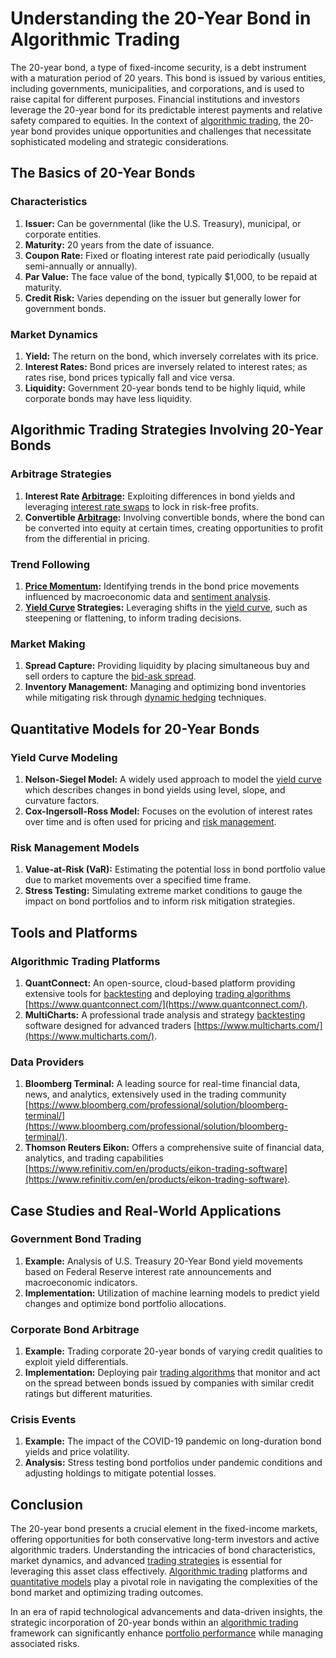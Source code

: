 # Understanding the 20-Year Bond in Algorithmic Trading

The 20-year bond, a type of fixed-income security, is a debt instrument with a maturation period of 20 years. This bond is issued by various entities, including governments, municipalities, and corporations, and is used to raise capital for different purposes. Financial institutions and investors leverage the 20-year bond for its predictable interest payments and relative safety compared to equities. In the context of [algorithmic trading](../a/algorithmic_trading.md), the 20-year bond provides unique opportunities and challenges that necessitate sophisticated modeling and strategic considerations.

## The Basics of 20-Year Bonds

### Characteristics

1. **Issuer:** Can be governmental (like the U.S. Treasury), municipal, or corporate entities.
2. **Maturity:** 20 years from the date of issuance.
3. **Coupon Rate:** Fixed or floating interest rate paid periodically (usually semi-annually or annually).
4. **Par Value:** The face value of the bond, typically $1,000, to be repaid at maturity.
5. **Credit Risk:** Varies depending on the issuer but generally lower for government bonds.

### Market Dynamics

1. **Yield:** The return on the bond, which inversely correlates with its price.
2. **Interest Rates:** Bond prices are inversely related to interest rates; as rates rise, bond prices typically fall and vice versa.
3. **Liquidity:** Government 20-year bonds tend to be highly liquid, while corporate bonds may have less liquidity.

## Algorithmic Trading Strategies Involving 20-Year Bonds

### Arbitrage Strategies

1. **Interest Rate [Arbitrage](../a/arbitrage.md):** Exploiting differences in bond yields and leveraging [interest rate swaps](../i/interest_rate_swaps.md) to lock in risk-free profits.
2. **Convertible [Arbitrage](../a/arbitrage.md):** Involving convertible bonds, where the bond can be converted into equity at certain times, creating opportunities to profit from the differential in pricing.

### Trend Following

1. **[Price Momentum](../p/price_momentum.md):** Identifying trends in the bond price movements influenced by macroeconomic data and [sentiment analysis](../s/sentiment_analysis.md).
2. **[Yield Curve](../y/yield_curve.md) Strategies:** Leveraging shifts in the [yield curve](../y/yield_curve.md), such as steepening or flattening, to inform trading decisions.

### Market Making

1. **Spread Capture:** Providing liquidity by placing simultaneous buy and sell orders to capture the [bid-ask spread](../b/bid-ask_spread.md).
2. **Inventory Management:** Managing and optimizing bond inventories while mitigating risk through [dynamic hedging](../d/dynamic_hedging.md) techniques.

## Quantitative Models for 20-Year Bonds

### Yield Curve Modeling

1. **Nelson-Siegel Model:** A widely used approach to model the [yield curve](../y/yield_curve.md) which describes changes in bond yields using level, slope, and curvature factors.
2. **Cox-Ingersoll-Ross Model:** Focuses on the evolution of interest rates over time and is often used for pricing and [risk management](../r/risk_management.md).

### Risk Management Models

1. **Value-at-Risk (VaR):** Estimating the potential loss in bond portfolio value due to market movements over a specified time frame.
2. **Stress Testing:** Simulating extreme market conditions to gauge the impact on bond portfolios and to inform risk mitigation strategies.

## Tools and Platforms

### Algorithmic Trading Platforms

1. **QuantConnect:** An open-source, cloud-based platform providing extensive tools for [backtesting](../b/backtesting.md) and deploying [trading algorithms](../t/trading_algorithms.md) [https://www.quantconnect.com/](https://www.quantconnect.com/).
2. **MultiCharts:** A professional trade analysis and strategy [backtesting](../b/backtesting.md) software designed for advanced traders [https://www.multicharts.com/](https://www.multicharts.com/).

### Data Providers

1. **Bloomberg Terminal:** A leading source for real-time financial data, news, and analytics, extensively used in the trading community [https://www.bloomberg.com/professional/solution/bloomberg-terminal/](https://www.bloomberg.com/professional/solution/bloomberg-terminal/).
2. **Thomson Reuters Eikon:** Offers a comprehensive suite of financial data, analytics, and trading capabilities [https://www.refinitiv.com/en/products/eikon-trading-software](https://www.refinitiv.com/en/products/eikon-trading-software).

## Case Studies and Real-World Applications

### Government Bond Trading

1. **Example:** Analysis of U.S. Treasury 20-Year Bond yield movements based on Federal Reserve interest rate announcements and macroeconomic indicators.
2. **Implementation:** Utilization of machine learning models to predict yield changes and optimize bond portfolio allocations.

### Corporate Bond Arbitrage

1. **Example:** Trading corporate 20-year bonds of varying credit qualities to exploit yield differentials.
2. **Implementation:** Deploying pair [trading algorithms](../t/trading_algorithms.md) that monitor and act on the spread between bonds issued by companies with similar credit ratings but different maturities.

### Crisis Events

1. **Example:** The impact of the COVID-19 pandemic on long-duration bond yields and price volatility.
2. **Analysis:** Stress testing bond portfolios under pandemic conditions and adjusting holdings to mitigate potential losses.

## Conclusion

The 20-year bond presents a crucial element in the fixed-income markets, offering opportunities for both conservative long-term investors and active algorithmic traders. Understanding the intricacies of bond characteristics, market dynamics, and advanced [trading strategies](../t/trading_strategies.md) is essential for leveraging this asset class effectively. [Algorithmic trading](../a/algorithmic_trading.md) platforms and [quantitative models](../q/quantitative_models.md) play a pivotal role in navigating the complexities of the bond market and optimizing trading outcomes.

In an era of rapid technological advancements and data-driven insights, the strategic incorporation of 20-year bonds within an [algorithmic trading](../a/algorithmic_trading.md) framework can significantly enhance [portfolio performance](../p/portfolio_performance.md) while managing associated risks.